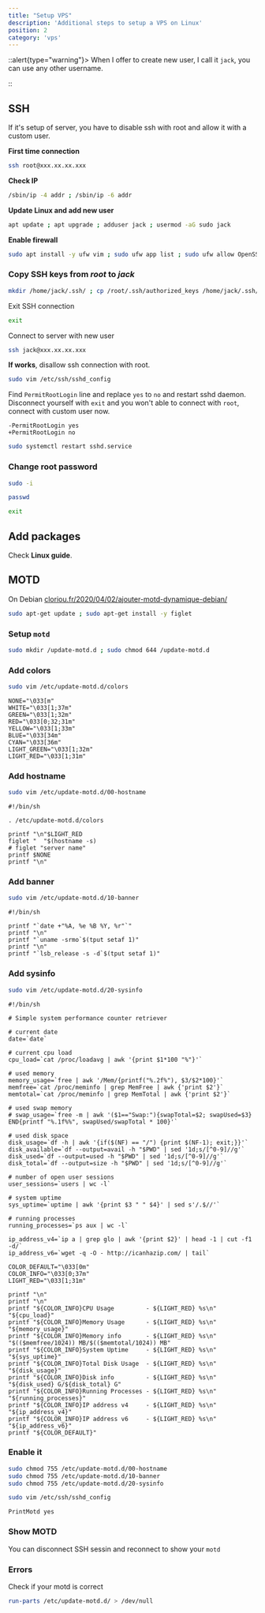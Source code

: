 ```yaml
---
title: "Setup VPS"
description: 'Additional steps to setup a VPS on Linux'
position: 2
category: 'vps'
---
```


::alert{type="warning"}>
When I offer to create new user, I call it `jack`, you can use any other username.

::

## SSH

If it's setup of server, you have to disable ssh with root and allow it with a custom user.

**First time connection**

```bash
ssh root@xxx.xx.xx.xxx
```

**Check IP**

```bash
/sbin/ip -4 addr ; /sbin/ip -6 addr
```

**Update Linux and add new user**

```bash
apt update ; apt upgrade ; adduser jack ; usermod -aG sudo jack
```

**Enable firewall**

```bash
sudo apt install -y ufw vim ; sudo ufw app list ; sudo ufw allow OpenSSH ; sudo ufw enable ; sudo ufw status
```

### Copy SSH keys from *root* to *jack*

```bash
mkdir /home/jack/.ssh/ ; cp /root/.ssh/authorized_keys /home/jack/.ssh/ ; chown -R jack:jack /home/jack/.ssh/ ; chmod -R 700 /home/jack/.ssh/
```

Exit SSH connection

```bash
exit
```

Connect to server with new user

```bash
ssh jack@xxx.xx.xx.xxx
```

**If works**, disallow ssh connection with root.

```bash
sudo vim /etc/ssh/sshd_config
```

Find `PermitRootLogin` line and replace `yes` to `no` and restart sshd daemon. Disconnect yourself with `exit` and you won't able to connect with `root`, connect with custom user now.

```diff[/etc/ssh/sshd_config]
-PermitRootLogin yes
+PermitRootLogin no
```

```bash
sudo systemctl restart sshd.service
```

### Change root password

```bash
sudo -i
```

```bash
passwd
```

```bash
exit
```

## Add packages

Check **Linux guide**.

## MOTD

On Debian [cloriou.fr/2020/04/02/ajouter-motd-dynamique-debian/](https://cloriou.fr/2020/04/02/ajouter-motd-dynamique-debian/)

```bash
sudo apt-get update ; sudo apt-get install -y figlet
```

### Setup `motd`

```bash
sudo mkdir /update-motd.d ; sudo chmod 644 /update-motd.d
```

### Add colors

```bash
sudo vim /etc/update-motd.d/colors
```

```bash[/etc/update-motd.d/colors]
NONE="\033[m"
WHITE="\033[1;37m"
GREEN="\033[1;32m"
RED="\033[0;32;31m"
YELLOW="\033[1;33m"
BLUE="\033[34m"
CYAN="\033[36m"
LIGHT_GREEN="\033[1;32m"
LIGHT_RED="\033[1;31m"
```

### Add hostname

```bash
sudo vim /etc/update-motd.d/00-hostname
```

```bash[/etc/update-motd.d/00-hostname]
#!/bin/sh

. /etc/update-motd.d/colors

printf "\n"$LIGHT_RED
figlet "  "$(hostname -s)
# figlet "server name"
printf $NONE
printf "\n"
```

### Add banner

```bash
sudo vim /etc/update-motd.d/10-banner
```

```bash[/etc/update-motd.d/10-banner]
#!/bin/sh

printf "`date +"%A, %e %B %Y, %r"`"
printf "\n"
printf "`uname -srmo`$(tput setaf 1)"
printf "\n"
printf "`lsb_release -s -d`$(tput setaf 1)"
```

### Add sysinfo

```bash
sudo vim /etc/update-motd.d/20-sysinfo
```

```bash[/etc/update-motd.d/20-sysinfo]
#!/bin/sh

# Simple system performance counter retriever

# current date
date=`date`
 
# current cpu load
cpu_load=`cat /proc/loadavg | awk '{print $1*100 "%"}'`
 
# used memory
memory_usage=`free | awk '/Mem/{printf("%.2f%"), $3/$2*100}'`
memfree=`cat /proc/meminfo | grep MemFree | awk {'print $2'}`
memtotal=`cat /proc/meminfo | grep MemTotal | awk {'print $2'}`

# used swap memory
# swap_usage=`free -m | awk '($1=="Swap:"){swapTotal=$2; swapUsed=$3} END{printf "%.1f%%", swapUsed/swapTotal * 100}'`
 
# used disk space
disk_usage=`df -h | awk '{if($(NF) == "/") {print $(NF-1); exit;}}'`
disk_available=`df --output=avail -h "$PWD" | sed '1d;s/[^0-9]//g'`
disk_used=`df --output=used -h "$PWD" | sed '1d;s/[^0-9]//g'`
disk_total=`df --output=size -h "$PWD" | sed '1d;s/[^0-9]//g'`
 
# number of open user sessions
user_sessions=`users | wc -l`
 
# system uptime
sys_uptime=`uptime | awk '{print $3 " " $4}' | sed s'/.$//'`
 
# running processes
running_processes=`ps aux | wc -l`

ip_address_v4=`ip a | grep glo | awk '{print $2}' | head -1 | cut -f1 -d/`
ip_address_v6=`wget -q -O - http://icanhazip.com/ | tail`

COLOR_DEFAULT="\033[0m"
COLOR_INFO="\033[0;37m"
LIGHT_RED="\033[1;31m"

printf "\n"
printf "\n"
printf "${COLOR_INFO}CPU Usage         - ${LIGHT_RED} %s\n" "${cpu_load}"
printf "${COLOR_INFO}Memory Usage      - ${LIGHT_RED} %s\n" "${memory_usage}"
printf "${COLOR_INFO}Memory info       - ${LIGHT_RED} %s\n" "$(($memfree/1024)) MB/$(($memtotal/1024)) MB"
printf "${COLOR_INFO}System Uptime     - ${LIGHT_RED} %s\n" "${sys_uptime}"
printf "${COLOR_INFO}Total Disk Usage  - ${LIGHT_RED} %s\n" "${disk_usage}"
printf "${COLOR_INFO}Disk info         - ${LIGHT_RED} %s\n" "${disk_used} G/${disk_total} G"
printf "${COLOR_INFO}Running Processes - ${LIGHT_RED} %s\n" "${running_processes}"
printf "${COLOR_INFO}IP address v4     - ${LIGHT_RED} %s\n" "${ip_address_v4}"
printf "${COLOR_INFO}IP address v6     - ${LIGHT_RED} %s\n" "${ip_address_v6}"
printf "${COLOR_DEFAULT}"
```

### Enable it

```bash
sudo chmod 755 /etc/update-motd.d/00-hostname
sudo chmod 755 /etc/update-motd.d/10-banner
sudo chmod 755 /etc/update-motd.d/20-sysinfo
```

```bash
sudo vim /etc/ssh/sshd_config
```

```bash[/etc/ssh/sshd_config]
PrintMotd yes
```

### Show MOTD

You can disconnect SSH sessin and reconnect to show your `motd`

### Errors

Check if your motd is correct

```bash
run-parts /etc/update-motd.d/ > /dev/null
```
